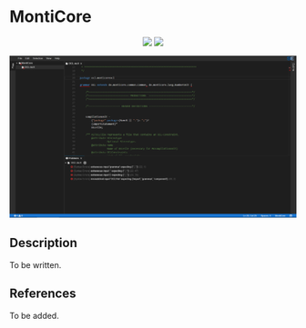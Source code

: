 # MontiCore
<p align="center">
    <img src="https://img.shields.io/badge/Extension_Version-0.1.1-blue.svg?longCache=true&style=flat-square"/>
    <img src="https://img.shields.io/badge/Grammar_Version-5.0.0-blue.svg?longCache=true&style=flat-square"/>
</p>
<p align="center">
    <img src="doc/images/monticore.png"/>
</p>

## Description
To be written.

## References
To be added.

<!-- ## Application Programming Interface
The API documentation for this module can be found
[here](https://embeddedmontiarc.github.io/Elysium/plugins/monticore/docs). -->